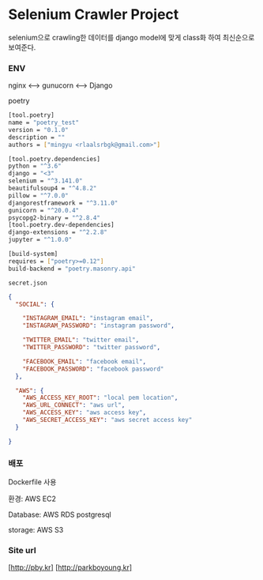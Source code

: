 # Selenium Crawler Project

selenium으로 crawling한 데이터를 django model에 맞게 class화 하여
최신순으로 보여준다.

### ENV

nginx <--> gunucorn <--> Django

poetry
```bash
[tool.poetry]
name = "poetry_test"
version = "0.1.0"
description = ""
authors = ["mingyu <rlaalsrbgk@gmail.com>"]

[tool.poetry.dependencies]
python = "^3.6"
django = "<3"
selenium = "^3.141.0"
beautifulsoup4 = "^4.8.2"
pillow = "^7.0.0"
djangorestframework = "^3.11.0"
gunicorn = "^20.0.4"
psycopg2-binary = "^2.8.4"
[tool.poetry.dev-dependencies]
django-extensions = "^2.2.8"
jupyter = "^1.0.0"

[build-system]
requires = ["poetry>=0.12"]
build-backend = "poetry.masonry.api"
```


`secret.json`

```json
{
  "SOCIAL": {

    "INSTAGRAM_EMAIL": "instagram email",
    "INSTAGRAM_PASSWORD": "instagram password",

    "TWITTER_EMAIL": "twitter email",
    "TWITTER_PASSWORD": "twitter password",

    "FACEBOOK_EMAIL": "facebook email",
    "FACEBOOK_PASSWORD": "facebook password"
  },

  "AWS": {
    "AWS_ACCESS_KEY_ROOT": "local pem location",
    "AWS_URL_CONNECT": "aws url",
    "AWS_ACCESS_KEY": "aws access key",
    "AWS_SECRET_ACCESS_KEY": "aws secret access key"
  }

}
```

### 배포
Dockerfile 사용

환경: AWS EC2

Database: AWS RDS postgresql

storage: AWS S3

### Site url
<!--### Site url-->
[http://pby.kr]
[http://parkboyoung.kr]
